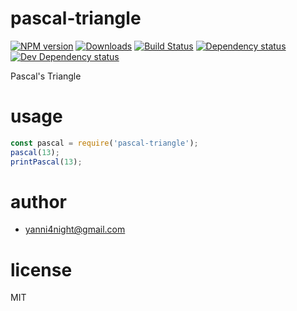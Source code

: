 # pascal-triangle

[![NPM version][npm-image]][npm-url] [![Downloads][downloads-image]][npm-url] [![Build Status][travis-image]][travis-url] [![Dependency status][david-dm-image]][david-dm-url] [![Dev Dependency status][david-dm-dev-image]][david-dm-dev-url]

Pascal&#39;s Triangle

# usage

```js
const pascal = require('pascal-triangle');
pascal(13);
printPascal(13);
```

# author
 - yanni4night@gmail.com

# license
MIT

[npm-url]: https://npmjs.org/package/pascal-triangle
[downloads-image]: http://img.shields.io/npm/dm/pascal-triangle.svg
[npm-image]: http://img.shields.io/npm/v/pascal-triangle.svg
[travis-url]: https://travis-ci.org/yanni4night/pascal-triangle
[travis-image]: http://img.shields.io/travis/yanni4night/pascal-triangle.svg
[david-dm-url]:https://david-dm.org/yanni4night/pascal-triangle
[david-dm-image]:https://david-dm.org/yanni4night/pascal-triangle.svg
[david-dm-dev-url]:https://david-dm.org/yanni4night/pascal-triangle#info=devDependencies
[david-dm-dev-image]:https://david-dm.org/yanni4night/pascal-triangle/dev-status.svg